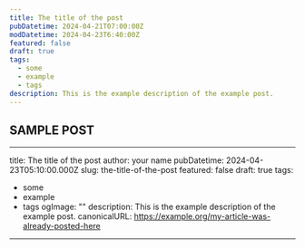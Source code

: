 ```yaml
---
title: The title of the post
pubDatetime: 2024-04-21T07:00:00Z
modDatetime: 2024-04-23T6:40:00Z
featured: false
draft: true
tags:
  - some
  - example
  - tags
description: This is the example description of the example post.
---
```


## SAMPLE POST

---

title: The title of the post
author: your name
pubDatetime: 2024-04-23T05:10:00.000Z
slug: the-title-of-the-post
featured: false
draft: true
tags:

- some
- example
- tags
  ogImage: ""
  description: This is the example description of the example post.
  canonicalURL: https://example.org/my-article-was-already-posted-here

---
